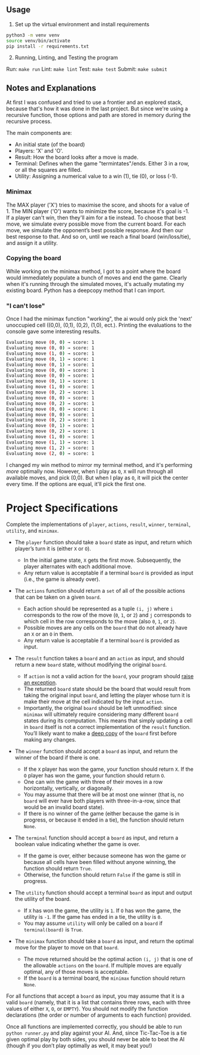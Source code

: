 ## Usage
1. Set up the virtual environment and install requirements

```bash
python3 -m venv venv
source venv/bin/activate
pip install -r requirements.txt
```

2. Running, Linting, and Testing the program

Run: `make run`
Lint: `make lint`
Test: `make test`
Submit: `make submit`

## Notes and Explanations
At first I was confused and tried to use a frontier and an explored stack, because that's how it was done in the last project. But since we're using a recursive function, those options and path are stored in memory during the recursive process.

The main components are:
- An initial state (of the board)
- Players: 'X' and 'O'.
- Result: How the board looks after a move is made.
- Terminal: Defines when the game "termintates"/ends. Either 3 in a row, or all the squares are filled.
- Utility: Assigning a numerical value to a win (1), tie (0), or loss (-1).

### Minimax
The MAX player ('X') tries to maximise the score, and shoots for a value of 1. The MIN player ('O') wants to minimize the score, because it's goal is -1. If a player can't win, then they'll aim for a tie instead. To choose that best move, we simulate every possible move from the current board. For each move, we simulate the opponent’s best possible response. And then our best response to that. And so on, until we reach a final board (win/loss/tie), and assign it a utility.

### Copying the board
While working on the minimax method, I got to a point where the board would immediately populate a bunch of moves and end the game. Clearly when it's running through the simulated moves, it's actually mutating my existing board. Python has a deepcopy method that I can import.

### "I can't lose"
Once I had the minimax function "working", the ai would only pick the 'next' unoccupied cell ((0,0), (0,1), (0,2), (1,0), ect.). Printing the evaluations to the console gave some interesting results.

```bash
Evaluating move (0, 0) → score: 1
Evaluating move (0, 0) → score: 1
Evaluating move (1, 0) → score: 1
Evaluating move (0, 1) → score: 1
Evaluating move (0, 1) → score: 1
Evaluating move (0, 0) → score: 1
Evaluating move (0, 0) → score: 1
Evaluating move (0, 1) → score: 1
Evaluating move (1, 0) → score: 1
Evaluating move (0, 2) → score: 1
Evaluating move (0, 0) → score: 1
Evaluating move (0, 2) → score: 1
Evaluating move (0, 0) → score: 1
Evaluating move (0, 0) → score: 1
Evaluating move (0, 2) → score: 1
Evaluating move (0, 1) → score: 1
Evaluating move (0, 2) → score: 1
Evaluating move (1, 0) → score: 1
Evaluating move (1, 1) → score: 1
Evaluating move (1, 2) → score: 1
Evaluating move (2, 0) → score: 1
```

I changed my win method to mirror my terminal method, and it's performing *more* optimally now. However, when I play as `O`, `X` will run through all available moves, and pick (0,0). But when I play as `O`, it will pick the center every time. If the options are equal, it'll pick the first one.



# Project Specifications
Complete the implementations of `player`, `actions`, `result`, `winner`, `terminal`, `utility`, and `minimax`.

- The `player` function should take a `board` state as input, and return which player’s turn it is (either `X` or `O`).
  - In the initial game state, `X` gets the first move. Subsequently, the player alternates with each additional move.
  - Any return value is acceptable if a terminal `board` is provided as input (i.e., the game is already over).

- The `actions` function should return a `set` of all of the possible actions that can be taken on a given `board`.
  - Each action should be represented as a tuple `(i, j)` where `i` corresponds to the row of the move (`0`, `1`, or `2`) and `j` corresponds to which cell in the row corresponds to the move (also `0`, `1`, or `2`).
  - Possible moves are any cells on the `board` that do not already have an `X` or an `O` in them.
  - Any return value is acceptable if a terminal `board` is provided as input.

- The `result` function takes a `board` and an `action` as input, and should return a new `board` state, without modifying the original `board`.
  - If `action` is not a valid action for the `board`, your program should [raise an exception](https://docs.python.org/3/tutorial/errors.html#raising-exceptions).
  - The returned `board` state should be the board that would result from taking the original input `board`, and letting the player whose turn it is make their move at the cell indicated by the input `action`.
  - Importantly, the original `board` should be left unmodified: since `minimax` will ultimately require considering many different `board` states during its computation. This means that simply updating a cell in `board` itself is not a correct implementation of the `result` function. You’ll likely want to make a [deep copy](https://docs.python.org/3/library/copy.html#copy.deepcopy) of the `board` first before making any changes.

- The `winner` function should accept a `board` as input, and return the winner of the board if there is one.
  - If the `X` player has won the game, your function should return `X`. If the `O` player has won the game, your function should return `O`.
  - One can win the game with three of their moves in a row horizontally, vertically, or diagonally.
  - You may assume that there will be at most one winner (that is, no `board` will ever have both players with three-in-a-row, since that would be an invalid board state).
  - If there is no winner of the game (either because the game is in progress, or because it ended in a tie), the function should return `None`.

- The `terminal` function should accept a `board` as input, and return a boolean value indicating whether the game is over.
  - If the game is over, either because someone has won the game or because all cells have been filled without anyone winning, the function should return `True`.
  - Otherwise, the function should return `False` if the game is still in progress.

- The `utility` function should accept a terminal `board` as input and output the utility of the board.
  - If `X` has won the game, the utility is `1`. If `O` has won the game, the utility is `-1`. If the game has ended in a tie, the utility is `0`.
  - You may assume `utility` will only be called on a `board` if `terminal(board)` is `True`.

- The `minimax` function should take a `board` as input, and return the optimal move for the player to move on that `board`.
  - The move returned should be the optimal action `(i, j)` that is one of the allowable `actions` on the `board`. If multiple moves are equally optimal, any of those moves is acceptable.
  - If the `board` is a terminal board, the `minimax` function should return `None`.

For all functions that accept a `board` as input, you may assume that it is a valid `board` (namely, that it is a list that contains three rows, each with three values of either `X`, `O`, or `EMPTY`). You should not modify the function declarations (the order or number of arguments to each function) provided.

Once all functions are implemented correctly, you should be able to run `python runner.py` and play against your AI. And, since Tic-Tac-Toe is a tie given optimal play by both sides, you should never be able to beat the AI (though if you don’t play optimally as well, it may beat you!)